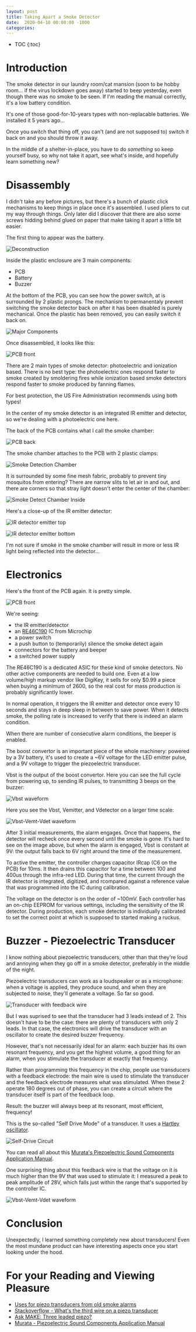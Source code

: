 ```yaml
---
layout: post
title: Taking Apart a Smoke Detector
date:  2020-04-10 00:00:00 -1000
categories:
---
```


* TOC
{:toc}

# Introduction

The smoke detector in our laundry room/cat mansion (soon to be hobby room... if the virus lockdown
goes away) started to beep yesterday, even though there was no smoke to be seen. If I'm reading the 
manual correctly, it's a low battery condition.

It's one of those good-for-10-years types with non-replacable batteries. We installed it 5 years ago...

Once you switch that thing off, you can't (and are not supposed to) switch it back on and you should throw
it away.

In the middle of a shelter-in-place, you have to do *something* so keep yourself busy, so why not take it
apart, see what's inside, and hopefully learn something new?

# Disassembly

I didn't take any before pictures, but there's a bunch of plastic click mechanisms to keep things in place
once it's assembled. I used pliers to cut my way through things. Only later did I discover that there are also
some screws hidding behind glued on paper that make taking it apart a little bit easier.

The first thing to appear was the battery.

![Deconstruction](/assets/smoke_detector/0-deconstruction.jpg)

Inside the plastic enclosure are 3 main components:

* PCB
* Battery
* Buzzer

At the bottom of the PCB, you can see how the power switch, at is surrounded by 2 plastic prongs. 
The mechanism to permanentaly prevent switching the smoke detector back on after it has been disabled is 
purely mechanical. Once the plastic has been removed, you can easily switch it back on.

![Major Components](/assets/smoke_detector/1-PCB_in_case.jpg)

Once disassembled, it looks like this:

![PCB front](/assets/smoke_detector/2-PCB-front.jpg)


There are 2 main types of smoke detector: photoelectric and ionization based. There is no best type: 
the photoelectric ones respond faster to smoke created by smoldering fires while ionization based smoke 
detectors respond faster to smoke produced by fanning flames. 

For best protection, the US Fire Administration recommends using both types!

In the center of my smoke detector is an integrated IR emitter and detector, so we're dealing with a
photoelectric one here.

The back of the PCB contains what I call the smoke chamber:

![PCB back](/assets/smoke_detector/3-PCB-back.jpg)

The smoke chamber attaches to the PCB with 2 plastic clamps:

![Smoke Detection Chamber](/assets/smoke_detector/6-smoke-chamber.jpg)

It is surrounded by some fine mesh fabric, probably to prevent tiny mosquitos from entering?
There are narrow slits to let air in and out, and there are corners so that stray light doesn't enter
the center of the chamber:

![Smoke Detect Chamber Inside](/assets/smoke_detector/8-smoke-chamber-internal.jpg)

Here's a close-up of the IR emitter detector:

![IR detector emitter top](/assets/smoke_detector/7-IR-LED-and-Detector.jpg)

![IR detector emitter bottom](/assets/smoke_detector/9-IR-LED-and-Detector.jpg)

I'm not sure if smoke in the smoke chamber will result in more or less IR light being
reflected into the detector...

# Electronics

Here's the front of the PCB again. It is pretty simple.

![PCB front](/assets/smoke_detector/2-PCB-front.jpg)

We're seeing:

* the IR emitter/detector
* an [RE46C190](http://ww1.microchip.com/downloads/en/DeviceDoc/RE46C190-DS-20002271C-Final1.pdf) IC from Microchip
* a power switch
* a push button to (temporarily) silence the smoke detect again
* connectors for the battery and beeper
* a switched power supply

The RE46C190 is a dedicated ASIC for these kind of smoke detectors. No other active components are needed to build one.
Even at a low volume/high markup vendor like DigiKey, it sells for only $0.99 a piece when buying a minimum of 2600, so
the real cost for mass production is probably significantly lower.

In normal operation, it triggers the IR emitter and detector once every 10 seconds and stays in deep sleep in between to
save power. When it detects smoke, the polling rate is increased to verify that there is indeed an alarm condition.

When there are number of consecutive alarm conditions, the beeper is enabled.

The boost convertor is an important piece of the whole machinery: powered by a 3V battery, it's used to create a ~6V
voltage for the LED emitter pulse, and a 9V voltage to trigger the piezoelectric transducer.

Vbst is the output of the boost convertor. Here you can see the full cycle from powering up, to sending IR pulses, to
transmitting 3 beeps on the buzzer:

![Vbst waveform](/assets/smoke_detector/osc0-Vbst-alarm.png)

Here you see the Vbst, Vemitter, and Vdetector on a larger time scale:

![Vbst-Vemt-Vdet waveform](/assets/smoke_detector/osc2-Vbst-Vled-Vdet.png)

After 3 initial measurements, the alarm engages. Once that happens, the detector will recheck once every second until
the smoke is gone. It's hard to see on the image above, but when the alarm is engaged, Vbst is constant at 9V: the
output falls back to 6V right around the time of the measurement.


To active the emitter, the controller charges capacitor IRcap (C6 on the PCB) for 10ms.
It then drains this capacitor for a time between 100 and 400us through the infra-red LED. During that time, the current
through the IR detector is integrated, digitized, and rcompared against a reference value that was programmed into the
IC during calibration.

The voltage on the detector is on the order of ~100mV.
Each controller has an on-chip EEPROM for various settings, including the sensitivity of the IR detector. During
production, each smoke detector is individually calibrated to set the correct point at which is supposed to started
making a ruckus.

# Buzzer - Piezoelectric Transducer

I know nothing about piezoelectric transducers, other than that they're loud and annoying when they go off in a
smoke detector, preferably in the middle of the night.

Piezoelectric transducers can work as a loudspeaker or as a microphone: when a voltage is applied, they produce
sound, and when they are subjected to noise, they'll generate a voltage. So far so good.

![Transducer with feedback wire](/assets/smoke_detector/10-transducer.jpg)

But I was suprised to see that the transducer had 3 leads instead of 2. This doesn't have to be the case: there are
plenty of transducers with only 2 leads. In that case, the electronics will drive the transducer with an oscillator
to create the desired buzzer frequency.

However, that's not necessarily ideal for an alarm: each buzzer has its own resonant frequency, and you get the
highest volume, a good thing for an alarm, when you stimulate the transducer at exactly that frequency. 

Rather than programming this frequency in the chip, people use transducers with a feedback electrode: the main wire
is used to stimulate the transducer and the feedback electrode measures what was stimulated. When these 2 
operate 180 degrees out of phase, you can create a circuit where the transducer itself is part of the feedback loop.

Result: the buzzer will always beep at its resonant, most efficient, frequency!

This is the so-called "Self Drive Mode" of a transducer. It uses a [Hartley oscillator](https://en.wikipedia.org/wiki/Hartley_oscillator).

![Self-Drive Circuit](/assets/smoke_detector/self-drive-circuit.png)

You can read all about this [Murata's Piezoelectric Sound Components Application Manual](https://www.murata.com/~/media/webrenewal/support/library/catalog/products/sound/p15e.ashx).

One surprising thing about this feedback wire is that the voltage on it is much higher than the 9V that was used
to stimulate it: I measured a peak to peak amplitude of 28V, which falls just within the range that's supported
by the controller IC.

![Vbst-Vemt-Vdet waveform](/assets/smoke_detector/osc4-piezo-feedback.png)

# Conclusion

Unexpectedly, I learned something completely new about transducers! Even the most mundane product can have interesting 
aspects once you start looking under the hood.

# For your Reading and Viewing Pleasure

* [Uses for piezo transducers from old smoke alarms](https://www.youtube.com/watch?v=5UAL4QVR17s)
* [Stackoverflow - What's the third wire on a piezo transducer](https://electronics.stackexchange.com/questions/18212/whats-the-third-wire-on-a-piezo-buzzer)
* [Ask MAKE: Three leaded piezo?](https://makezine.com/2009/12/03/ask-make-three-legged-piezo/)
* [Murata - Piezoelectric Sound Components Application Manual](https://www.murata.com/~/media/webrenewal/support/library/catalog/products/sound/p15e.ashx)


